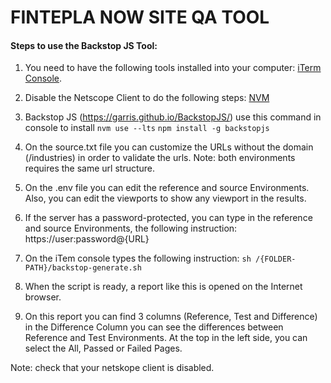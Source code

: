 # FINTEPLA NOW SITE QA TOOL

#### Steps to use the Backstop JS Tool:

1.  You need to have the following tools installed into your computer:
    [iTerm Console](https://www.iterm2.com/downloads.html).

2.  Disable the Netscope Client to do the following steps:
    [NVM](https://github.com/nvm-sh/nvm)

3.  Backstop JS (https://garris.github.io/BackstopJS/) use this command in console to install
    `nvm use --lts`
    `npm install -g backstopjs`

4.  On the source.txt file you can customize the URLs without the domain (/industries) in order to validate the urls. Note: both environments requires the same url structure.

5.  On the .env file you can edit the reference and source Environments. Also, you can edit the viewports to show any viewport in the results.

6.  If the server has a password-protected, you can type in the reference and source Environments, the following instruction: https://user:password@{URL}

7.  On the iTem console types the following instruction:
    `sh /{FOLDER-PATH}/backstop-generate.sh`

8.  When the script is ready, a report like this is opened on the Internet browser.

9.  On this report you can find 3 columns (Reference, Test and Difference) in the Difference Column you can see the differences between Reference and Test Environments. At the top in the left side, you can select the All, Passed or Failed Pages.

Note: check that your netskope client is disabled.
